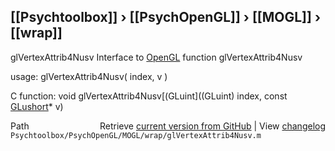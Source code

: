 ## [[Psychtoolbox]] &#8250; [[PsychOpenGL]] &#8250; [[MOGL]] &#8250; [[wrap]]

glVertexAttrib4Nusv  Interface to [OpenGL](OpenGL) function glVertexAttrib4Nusv  
  
usage:  glVertexAttrib4Nusv( index, v )  
  
C function:  void glVertexAttrib4Nusv[(GLuint]((GLuint) index, const [GLushort](GLushort)\* v)  




<div class="code_header" style="text-align:right;">
  <span style="float:left;">Path&nbsp;&nbsp;</span> <span class="counter">Retrieve <a href=
  "https://raw.github.com/Psychtoolbox-3/Psychtoolbox-3/beta/Psychtoolbox/PsychOpenGL/MOGL/wrap/glVertexAttrib4Nusv.m">current version from GitHub</a> | View <a href=
  "https://github.com/Psychtoolbox-3/Psychtoolbox-3/commits/beta/Psychtoolbox/PsychOpenGL/MOGL/wrap/glVertexAttrib4Nusv.m">changelog</a></span>
</div>
<div class="code">
  <code>Psychtoolbox/PsychOpenGL/MOGL/wrap/glVertexAttrib4Nusv.m</code>
</div>

